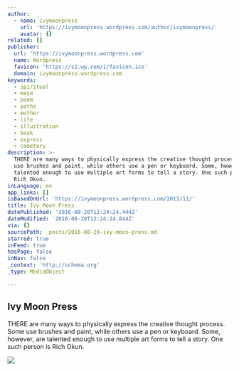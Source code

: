 ```yaml
---
author:
  - name: ivymoonpress
    url: 'https://ivymoonpress.wordpress.com/author/ivymoonpress/'
    avatar: {}
related: []
publisher:
  url: 'https://ivymoonpress.wordpress.com'
  name: Wordpress
  favicon: 'https://s2.wp.com/i/favicon.ico'
  domain: ivymoonpress.wordpress.com
keywords:
  - spiritual
  - maya
  - poem
  - paths
  - mother
  - life
  - illustration
  - book
  - express
  - cemetery
description: >-
  THERE are many ways to physically express the creative thought process. Some
  use brushes and paint, while others use a pen or keyboard. Some, however, are
  talented enough to use multiple art forms to tell a story. One such person is
  Rich Okun.
inLanguage: en
app_links: []
isBasedOnUrl: 'https://ivymoonpress.wordpress.com/2013/11/'
title: Ivy Moon Press
datePublished: '2016-08-20T12:24:24.444Z'
dateModified: '2016-08-20T12:24:24.044Z'
via: {}
sourcePath: _posts/2016-08-20-ivy-moon-press.md
starred: true
inFeed: true
hasPage: false
inNav: false
_context: 'http://schema.org'
_type: MediaObject

---
```

<article style=""><h1>Ivy Moon Press</h1><p>THERE are many ways to physically express the creative thought process. Some use brushes and paint, while others use a pen or keyboard. Some, however, are talented enough to use multiple art forms to tell a story. One such person is Rich Okun.</p><img src="https://ivymoonpress.files.wordpress.com/2013/11/bio_photo.jpg?w=234&amp;h=305" /></article>
